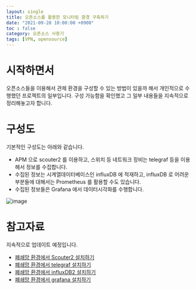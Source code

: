 ```yaml
---
layout: single                                
title: 오픈소스를 활용한 모니터링 환경 구축하기
date: "2021-09-28 10:00:00 +0900"
toc : false
category: 오픈소스 사용기
tags: [VPN, opensource]
---
```


시작하면서
================

오픈소스들을 이용해서 관제 환경을 구성할 수 있는 방법이 있을까 해서 개인적으로 수행했던 프로젝트의 일부입니다.
구성 가능함을 확인했고 그 일부 내용들을 지속적으로 정리해놓고자 합니다.

구성도
================

기본적인 구성도는 아래와 같습니다.
+ APM 으로 scouter2 를 이용하고, 스위치 등 네트워크 장비는 telegraf 등을 이용해서 정보를 수집합니다.
+ 수집된 정보는 시계열데이터베이스인 influxDB 에 적재하고, influxDB 로 어려운 부분들에 대해서는 Prometheus 를 활용할 수도 있습니다.
+ 수집된 정보들은 Grafana 에서 데이터시각화를 수행합니다.

![image](https://user-images.githubusercontent.com/23024189/163524583-860564e8-f32c-42b9-ab4d-c3f274771a30.png)


참고자료
================
지속적으로 업데이트 예정입니다.

+ [폐쇄망 환경에서 Scouter2 설치하기](https://lincyen.github.io/%EC%98%A4%ED%94%88%EC%86%8C%EC%8A%A4%20%EC%82%AC%EC%9A%A9%EA%B8%B0/private-install-scouter2/)
+ [폐쇄망 환경에서 telegraf 설치하기](https://lincyen.github.io/%EC%98%A4%ED%94%88%EC%86%8C%EC%8A%A4%20%EC%82%AC%EC%9A%A9%EA%B8%B0/private-install-telegraf/)
+ [폐쇄망 환경에서 influxDB2 설치하기](https://lincyen.github.io/%EC%98%A4%ED%94%88%EC%86%8C%EC%8A%A4%20%EC%82%AC%EC%9A%A9%EA%B8%B0/private-install-influxdb2/)
+ [폐쇄망 환경에서 grafana 설치하기](https://lincyen.github.io/%EC%98%A4%ED%94%88%EC%86%8C%EC%8A%A4%20%EC%82%AC%EC%9A%A9%EA%B8%B0/private-install-grafana/)



